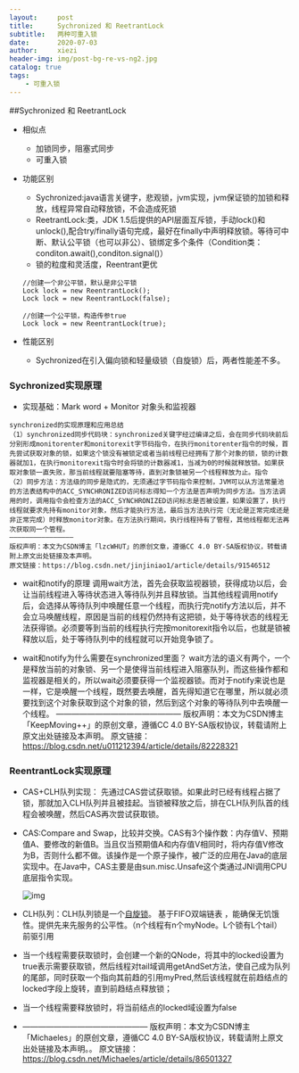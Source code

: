 ```yaml
---
layout:     post
title:      Sychronized 和 ReetrantLock
subtitle:   两种可重入锁
date:       2020-07-03
author:     xiezi
header-img: img/post-bg-re-vs-ng2.jpg
catalog: true
tags:
    - 可重入锁
---
```


##Sychronized 和 ReetrantLock

- 相似点

  - 加锁同步，阻塞式同步
  - 可重入锁

- 功能区别

  - Sychronized:java语言关键字，悲观锁，jvm实现，jvm保证锁的加锁和释放，线程异常自动释放锁，不会造成死锁
  - ReetrantLock:类，JDK 1.5后提供的API层面互斥锁，手动lock()和unlock(),配合try/finally语句完成，最好在finally中声明释放锁。等待可中断、默认公平锁（也可以非公）、锁绑定多个条件（Condition类：conditon.await(),conditon.signal()）
  - 锁的粒度和灵活度，Reentrant更优

  ```
  //创建一个非公平锁，默认是非公平锁
  Lock lock = new ReentrantLock();
  Lock lock = new ReentrantLock(false);
   
  //创建一个公平锁，构造传参true
  Lock lock = new ReentrantLock(true);
  ```

  

- 性能区别

  - Sychronized在引入偏向锁和轻量级锁（自旋锁）后，两者性能差不多。



### Sychronized实现原理

- 实现基础：Mark word + Monitor  对象头和监视器

```
synchronized的实现原理和应用总结
（1）synchronized同步代码块：synchronized关键字经过编译之后，会在同步代码块前后分别形成monitorenter和monitorexit字节码指令，在执行monitorenter指令的时候，首先尝试获取对象的锁，如果这个锁没有被锁定或者当前线程已经拥有了那个对象的锁，锁的计数器就加1，在执行monitorexit指令时会将锁的计数器减1，当减为0的时候就释放锁。如果获取对象锁一直失败，那当前线程就要阻塞等待，直到对象锁被另一个线程释放为止。指令
（2）同步方法：方法级的同步是隐式的，无须通过字节码指令来控制，JVM可以从方法常量池的方法表结构中的ACC_SYNCHRONIZED访问标志得知一个方法是否声明为同步方法。当方法调用的时，调用指令会检查方法的ACC_SYNCHRONIZED访问标志是否被设置，如果设置了，执行线程就要求先持有monitor对象，然后才能执行方法，最后当方法执行完（无论是正常完成还是非正常完成）时释放monitor对象。在方法执行期间，执行线程持有了管程，其他线程都无法再次获取同一个管程。
————————————————
版权声明：本文为CSDN博主「lzcWHUT」的原创文章，遵循CC 4.0 BY-SA版权协议，转载请附上原文出处链接及本声明。
原文链接：https://blog.csdn.net/jinjiniao1/article/details/91546512
```





- wait和notify的原理
  调用wait方法，首先会获取监视器锁，获得成功以后，会让当前线程进入等待状态进入等待队列并且释放锁。当其他线程调用notify后，会选择从等待队列中唤醒任意一个线程，而执行完notify方法以后，并不会立马唤醒线程，原因是当前的线程仍然持有这把锁，处于等待状态的线程无法获得锁。必须要等到当前的线程执行完按monitorexit指令以后，也就是锁被释放以后，处于等待队列中的线程就可以开始竞争锁了。

- wait和notify为什么需要在synchronized里面？
  wait方法的语义有两个，一个是释放当前的对象锁、另一个是使得当前线程进入阻塞队列，而这些操作都和监视器是相关的，所以wait必须要获得一个监视器锁。而对于notify来说也是一样，它是唤醒一个线程，既然要去唤醒，首先得知道它在哪里，所以就必须要找到这个对象获取到这个对象的锁，然后到这个对象的等待队列中去唤醒一个线程。
  ————————————————
  版权声明：本文为CSDN博主「KeepMoving++」的原创文章，遵循CC 4.0 BY-SA版权协议，转载请附上原文出处链接及本声明。
  原文链接：https://blog.csdn.net/u011212394/article/details/82228321

### ReentrantLock实现原理

- CAS+CLH队列实现： 先通过CAS尝试获取锁。如果此时已经有线程占据了锁，那就加入CLH队列并且被挂起。当锁被释放之后，排在CLH队列队首的线程会被唤醒，然后CAS再次尝试获取锁。 

- CAS:Compare and Swap，比较并交换。CAS有3个操作数：内存值V、预期值A、要修改的新值B。当且仅当预期值A和内存值V相同时，将内存值V修改为B，否则什么都不做。该操作是一个原子操作，被广泛的应用在Java的底层实现中。在Java中，CAS主要是由sun.misc.Unsafe这个类通过JNI调用CPU底层指令实现。

   ![img](https://img-blog.csdnimg.cn/20190116010722130.png?x-oss-process=image/watermark,type_ZmFuZ3poZW5naGVpdGk,shadow_10,text_aHR0cHM6Ly9ibG9nLmNzZG4ubmV0L01pY2hhZWxlcw==,size_8,color_FFFFFF,t_70) 

-  CLH队列：CLH队列锁是一个[自旋锁](https://www.baidu.com/s?wd=自旋锁&tn=24004469_oem_dg&rsv_dl=gh_pl_sl_csd)。 基于FIFO双端链表 ，能确保无饥饿性。提供先来先服务的公平性。（n个线程有n个myNode。L个锁有L个tail） 前驱引用

  -  当一个线程需要获取锁时，会创建一个新的QNode，将其中的locked设置为true表示需要获取锁，然后线程对tail域调用getAndSet方法，使自己成为队列的尾部，同时获取一个指向其前趋的引用myPred,然后该线程就在前趋结点的locked字段上旋转，直到前趋结点释放锁； 
  -  当一个线程需要释放锁时，将当前结点的locked域设置为false

- ————————————————
  版权声明：本文为CSDN博主「Michaeles」的原创文章，遵循CC 4.0 BY-SA版权协议，转载请附上原文出处链接及本声明。。
  原文链接：https://blog.csdn.net/Michaeles/article/details/86501327
